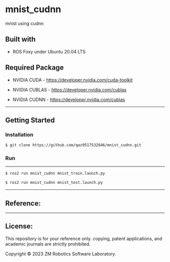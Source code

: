 # mnist_cudnn
mnist using cudnn

## Built with

- ROS Foxy under Ubuntu 20.04 LTS

## Required Package

- NVIDIA CUDA - https://developer.nvidia.com/cuda-toolkit

- NVIDIA CUBLAS - https://developer.nvidia.com/cublas

- NVIDIA CUDNN - https://developer.nvidia.com/cublas

------

## Getting Started

### Installation

``` bash
$ git clone https://github.com/qaz9517532846/mnist_cudnn.git
```

### Run

------

``` bash
$ ros2 run mnist_cudnn mnist_train.launch.py
```

``` bash
$ ros2 run mnist_cudnn mnist_test.launch.py
```

------

## Reference:

------

## License:

This repository is for your reference only. copying, patent applications, and academic journals are strictly prohibited.

Copyright © 2023 ZM Robotics Software Laboratory.
